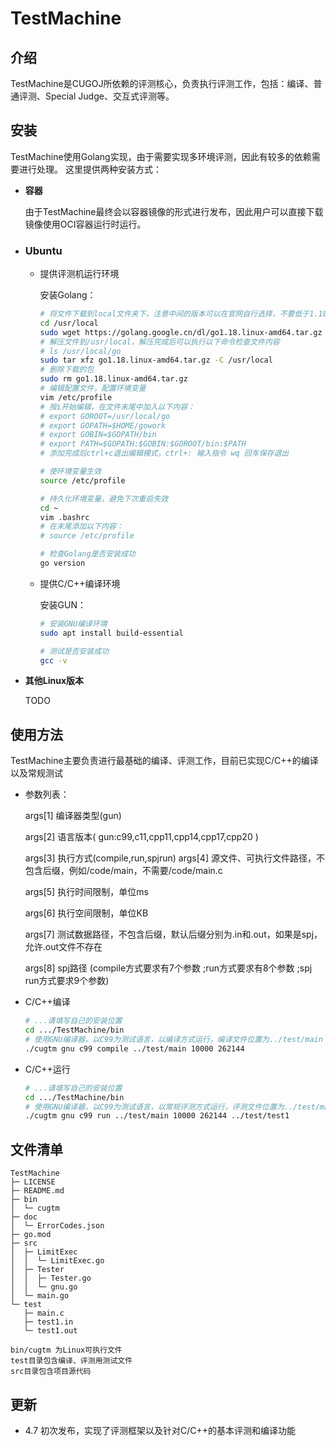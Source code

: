 # TestMachine
## 介绍
TestMachine是CUGOJ所依赖的评测核心，负责执行评测工作，包括：编译、普通评测、Special Judge、交互式评测等。
## 安装
TestMachine使用Golang实现，由于需要实现多环境评测，因此有较多的依赖需要进行处理。
这里提供两种安装方式：
*  **容器**
   
   由于TestMachine最终会以容器镜像的形式进行发布，因此用户可以直接下载镜像使用OCI容器运行时运行。
* ### **Ubuntu**
  
   * 提供评测机运行环境
 
      安装Golang：
      ~~~bash
      # 将文件下载到local文件夹下，注意中间的版本可以在官网自行选择，不要低于1.18
      cd /usr/local
      sudo wget https://golang.google.cn/dl/go1.18.linux-amd64.tar.gz
      # 解压文件到/usr/local，解压完成后可以执行以下命令检查文件内容
      # ls /usr/local/go
      sudo tar xfz go1.18.linux-amd64.tar.gz -C /usr/local
      # 删除下载的包
      sudo rm go1.18.linux-amd64.tar.gz
      # 编辑配置文件，配置环境变量
      vim /etc/profile
      # 按i开始编辑，在文件末尾中加入以下内容：
      # export GOROOT=/usr/local/go
      # export GOPATH=$HOME/gowork
      # export GOBIN=$GOPATH/bin
      # export PATH=$GOPATH:$GOBIN:$GOROOT/bin:$PATH
      # 添加完成后ctrl+c退出编辑模式，ctrl+: 输入指令 wq 回车保存退出
      
      # 使环境变量生效
      source /etc/profile

      # 持久化环境变量，避免下次重启失效
      cd ~
      vim .bashrc
      # 在末尾添加以下内容：
      # source /etc/profile

      # 检查Golang是否安装成功
      go version
      ~~~
  * 提供C/C++编译环境
  
    安装GUN：
    ~~~bash
    # 安装GNU编译环境
    sudo apt install build-essential

    # 测试是否安装成功
    gcc -v
    ~~~
* **其他Linux版本**
    
    TODO
## 使用方法
TestMachine主要负责进行最基础的编译、评测工作，目前已实现C/C++的编译以及常规测试

* 参数列表：

  args[1] 编译器类型(gun)

  args[2] 语言版本(
    gun:c99,c11,cpp11,cpp14,cpp17,cpp20
  )

  args[3] 执行方式(compile,run,spjrun)
  args[4] 源文件、可执行文件路径，不包含后缀，例如/code/main，不需要/code/main.c

  args[5] 执行时间限制，单位ms

  args[6] 执行空间限制，单位KB

  args[7] 测试数据路径，不包含后缀，默认后缀分别为.in和.out，如果是spj，允许.out文件不存在

  args[8] spj路径
  (compile方式要求有7个参数
  ;run方式要求有8个参数
  ;spj run方式要求9个参数)

* C/C++编译
    
    ~~~bash
    # ...请填写自己的安装位置
    cd .../TestMachine/bin
    # 使用GNU编译器，以C99为测试语言，以编译方式运行，编译文件位置为../test/main (对于C99、C11语言会寻找文件main.c，对于CPP会寻找main.cpp) 编译时限10000ms，内存限制262144KB
    ./cugtm gnu c99 compile ../test/main 10000 262144
    ~~~
* C/C++运行

    ~~~bash
    # ...请填写自己的安装位置
    cd .../TestMachine/bin
    # 使用GNU编译器，以C99为测试语言，以常规评测方式运行，评测文件位置为../test/main 评测时限10000ms，内存限制262144KB 测试文件名为../test/test1，系统将会读取../test/test1.in为输入文件，../test/test1.out为标准答案
    ./cugtm gnu c99 run ../test/main 10000 262144 ../test/test1
    ~~~

## 文件清单
```
TestMachine
├─ LICENSE
├─ README.md
├─ bin
│  └─ cugtm
├─ doc
│  └─ ErrorCodes.json
├─ go.mod
├─ src
│  ├─ LimitExec
│  │  └─ LimitExec.go
│  ├─ Tester
│  │  ├─ Tester.go
│  │  └─ gnu.go
│  └─ main.go
└─ test
   ├─ main.c
   ├─ test1.in
   └─ test1.out

bin/cugtm 为Linux可执行文件
test目录包含编译、评测用测试文件
src目录包含项目源代码
```
## 更新
  * 4.7 初次发布，实现了评测框架以及针对C/C++的基本评测和编译功能
